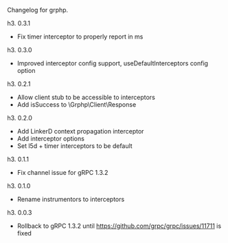 Changelog for grphp.

h3. 0.3.1

* Fix timer interceptor to properly report in ms

h3. 0.3.0

* Improved interceptor config support, useDefaultInterceptors config option

h3. 0.2.1

* Allow client stub to be accessible to interceptors
* Add isSuccess to \Grphp\Client\Response
 
h3. 0.2.0

* Add LinkerD context propagation interceptor
* Add interceptor options
* Set l5d + timer interceptors to be default

h3. 0.1.1

* Fix channel issue for gRPC 1.3.2

h3. 0.1.0

* Rename instrumentors to interceptors

h3. 0.0.3

* Rollback to gRPC 1.3.2 until https://github.com/grpc/grpc/issues/11711 is fixed
